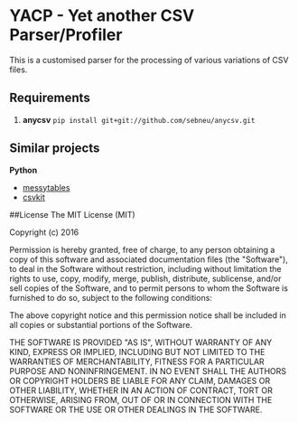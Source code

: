 # YACP - Yet another CSV Parser/Profiler

This is a customised parser for the processing of various variations of CSV files. 


## Requirements
1) **anycsv**
`pip install git+git://github.com/sebneu/anycsv.git`


## Similar projects
**Python**
* [messytables](https://github.com/okfn/messytables)
* [csvkit](https://csvkit.readthedocs.org/en/0.9.1/)

##License
The MIT License (MIT)

Copyright (c) 2016 

Permission is hereby granted, free of charge, to any person obtaining a copy
of this software and associated documentation files (the "Software"), to deal
in the Software without restriction, including without limitation the rights
to use, copy, modify, merge, publish, distribute, sublicense, and/or sell
copies of the Software, and to permit persons to whom the Software is
furnished to do so, subject to the following conditions:

The above copyright notice and this permission notice shall be included in all
copies or substantial portions of the Software.

THE SOFTWARE IS PROVIDED "AS IS", WITHOUT WARRANTY OF ANY KIND, EXPRESS OR
IMPLIED, INCLUDING BUT NOT LIMITED TO THE WARRANTIES OF MERCHANTABILITY,
FITNESS FOR A PARTICULAR PURPOSE AND NONINFRINGEMENT. IN NO EVENT SHALL THE
AUTHORS OR COPYRIGHT HOLDERS BE LIABLE FOR ANY CLAIM, DAMAGES OR OTHER
LIABILITY, WHETHER IN AN ACTION OF CONTRACT, TORT OR OTHERWISE, ARISING FROM,
OUT OF OR IN CONNECTION WITH THE SOFTWARE OR THE USE OR OTHER DEALINGS IN THE
SOFTWARE.
